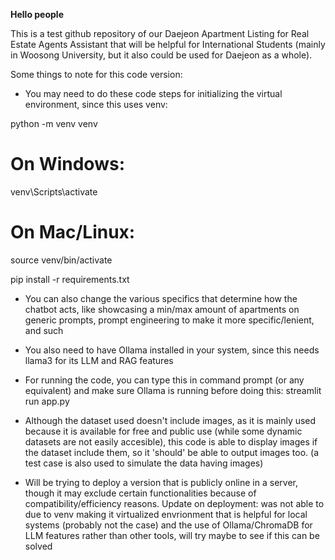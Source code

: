 **Hello people**

This is a test github repository of our Daejeon Apartment Listing for Real Estate Agents Assistant that will be helpful for International Students (mainly in Woosong University, but it also could be used for Daejeon as a whole).

Some things to note for this code version:
- You may need to do these code steps for initializing the virtual environment, since this uses venv:

python -m venv venv
# On Windows:
venv\Scripts\activate
# On Mac/Linux:
source venv/bin/activate

pip install -r requirements.txt

- You can also change the various specifics that determine how the chatbot acts, like showcasing a min/max amount of apartments on generic prompts, prompt engineering to make it more specific/lenient, and such

- You also need to have Ollama installed in your system, since this needs llama3 for its LLM and RAG features

- For running the code, you can type this in command prompt (or any equivalent) and make sure Ollama is running before doing this:
  streamlit run app.py

- Although the dataset used doesn't include images, as it is mainly used because it is available for free and public use (while some dynamic datasets are not easily accesible), this code is able to display images if the dataset include them, so it 'should' be able to output images too. (a test case is also used to simulate the data having images)

- Will be trying to deploy a version that is publicly online in a server, though it may exclude certain functionalities because of compatibility/efficiency reasons.
  Update on deployment: was not able to due to venv making it virtualized envrionment that is helpful for local systems (probably not the case) and the use of Ollama/ChromaDB for LLM features rather than other tools, will try maybe to see if this can be solved
